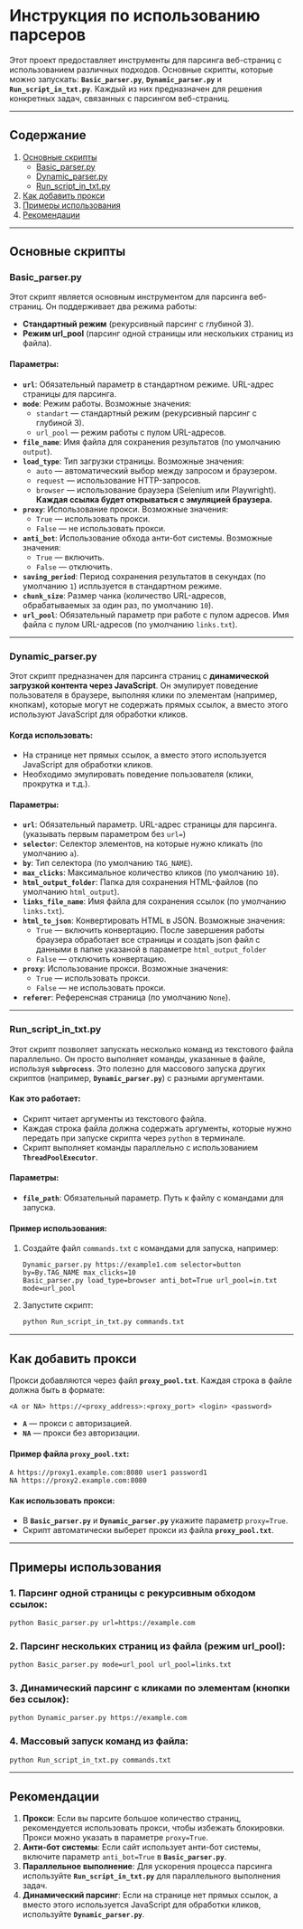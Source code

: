 # Инструкция по использованию парсеров

Этот проект предоставляет инструменты для парсинга веб-страниц с использованием различных подходов. Основные скрипты, которые можно запускать: **`Basic_parser.py`**, **`Dynamic_parser.py`** и **`Run_script_in_txt.py`**. Каждый из них предназначен для решения конкретных задач, связанных с парсингом веб-страниц.

---

## **Содержание**
1. [Основные скрипты](#основные-скрипты)
   - [Basic_parser.py](#basic_parserpy)
   - [Dynamic_parser.py](#dynamic_parserpy)
   - [Run_script_in_txt.py](#run_script_in_txtpy)
2. [Как добавить прокси](#как-добавить-прокси)
3. [Примеры использования](#примеры-использования)
4. [Рекомендации](#рекомендации)

---

## **Основные скрипты**

### **Basic_parser.py**
Этот скрипт является основным инструментом для парсинга веб-страниц. Он поддерживает два режима работы:
- **Стандартный режим** (рекурсивный парсинг с глубиной 3).
- **Режим url_pool** (парсинг одной страницы или нескольких страниц из файла).

#### Параметры:
- **`url`**: Обязательный параметр в стандартном режиме. URL-адрес страницы для парсинга.
- **`mode`**: Режим работы. Возможные значения:
  - `standart` — стандартный режим (рекурсивный парсинг с глубиной 3).
  - `url_pool` — режим работы с пулом URL-адресов.
- **`file_name`**: Имя файла для сохранения результатов (по умолчанию `output`).
- **`load_type`**: Тип загрузки страницы. Возможные значения:
  - `auto` — автоматический выбор между запросом и браузером.
  - `request` — использование HTTP-запросов.
  - `browser` — использование браузера (Selenium или Playwright). **Каждая ссылка будет открываться с эмуляцией браузера.**
- **`proxy`**: Использование прокси. Возможные значения:
  - `True` — использовать прокси.
  - `False` — не использовать прокси.
- **`anti_bot`**: Использование обхода анти-бот системы. Возможные значения:
  - `True` — включить.
  - `False` — отключить.
- **`saving_period`**: Период сохранения результатов в секундах (по умолчанию `1`) испльзуется в стандартном режиме.
- **`chunk_size`**: Размер чанка (количество URL-адресов, обрабатываемых за один раз, по умолчанию `10`).
- **`url_pool`**: Обязательный параметр при работе с пулом адресов. Имя файла с пулом URL-адресов (по умолчанию `links.txt`).
---

### **Dynamic_parser.py**
Этот скрипт предназначен для парсинга страниц с **динамической загрузкой контента через JavaScript**. Он эмулирует поведение пользователя в браузере, выполняя клики по элементам (например, кнопкам), которые могут не содержать прямых ссылок, а вместо этого используют JavaScript для обработки кликов.

#### Когда использовать:
- На странице нет прямых ссылок, а вместо этого используется JavaScript для обработки кликов.
- Необходимо эмулировать поведение пользователя (клики, прокрутка и т.д.).

#### Параметры:
- **`url`**: Обязательный параметр. URL-адрес страницы для парсинга. (указывать первым параметром без `url=`)
- **`selector`**: Селектор элементов, на которые нужно кликать (по умолчанию `a`).
- **`by`**: Тип селектора (по умолчанию `TAG_NAME`).
- **`max_clicks`**: Максимальное количество кликов (по умолчанию `10`).
- **`html_output_folder`**: Папка для сохранения HTML-файлов (по умолчанию `html_output`).
- **`links_file_name`**: Имя файла для сохранения ссылок (по умолчанию `links.txt`).
- **`html_to_json`**: Конвертировать HTML в JSON. Возможные значения:
  - `True` — включить конвертацию. После завершения работы браузера обработает все страницы и создать json файл с данными в папке указаной в параметре `html_output_folder`
  - `False` — отключить конвертацию.
- **`proxy`**: Использование прокси. Возможные значения:
  - `True` — использовать прокси.
  - `False` — не использовать прокси.
- **`referer`**: Референсная страница (по умолчанию `None`).
---

### **Run_script_in_txt.py**
Этот скрипт позволяет запускать несколько команд из текстового файла параллельно. Он просто выполняет команды, указанные в файле, используя **`subprocess`**. Это полезно для массового запуска других скриптов (например, **`Dynamic_parser.py`**) с разными аргументами.

#### Как это работает:
- Скрипт читает аргументы из текстового файла.
- Каждая строка файла должна содержать аргументы, которые нужно передать при запуске скрипта через `python` в терминале.
- Скрипт выполняет команды параллельно с использованием **`ThreadPoolExecutor`**.

#### Параметры:
- **`file_path`**: Обязательный параметр. Путь к файлу с командами для запуска.

#### Пример использования:
1. Создайте файл `commands.txt` с командами для запуска, например:
   ```
   Dynamic_parser.py https://example1.com selector=button by=By.TAG_NAME max_clicks=10
   Basic_parser.py load_type=browser anti_bot=True url_pool=in.txt mode=url_pool
   ```

2. Запустите скрипт:
   ```bash
   python Run_script_in_txt.py commands.txt
   ```

---

## **Как добавить прокси**

Прокси добавляются через файл **`proxy_pool.txt`**. Каждая строка в файле должна быть в формате:
```
<A or NA> https://<proxy_address>:<proxy_port> <login> <password>
```
- **`A`** — прокси с авторизацией.
- **`NA`** — прокси без авторизации.

#### Пример файла **`proxy_pool.txt`**:
```
A https://proxy1.example.com:8080 user1 password1
NA https://proxy2.example.com:8080
```

#### Как использовать прокси:
- В **`Basic_parser.py`** и **`Dynamic_parser.py`** укажите параметр `proxy=True`.
- Скрипт автоматически выберет прокси из файла **`proxy_pool.txt`**.

---

## **Примеры использования**

### 1. Парсинг одной страницы с рекурсивным обходом ссылок:
```bash
python Basic_parser.py url=https://example.com
```

### 2. Парсинг нескольких страниц из файла (режим url_pool):
```bash
python Basic_parser.py mode=url_pool url_pool=links.txt
```

### 3. Динамический парсинг с кликами по элементам (кнопки без ссылок):
```bash
python Dynamic_parser.py https://example.com
```

### 4. Массовый запуск команд из файла:
```bash
python Run_script_in_txt.py commands.txt
```

---

## **Рекомендации**

1. **Прокси**: Если вы парсите большое количество страниц, рекомендуется использовать прокси, чтобы избежать блокировки. Прокси можно указать в параметре `proxy=True`.
2. **Анти-бот системы**: Если сайт использует анти-бот системы, включите параметр `anti_bot=True` в **`Basic_parser.py`**.
3. **Параллельное выполнение**: Для ускорения процесса парсинга используйте **`Run_script_in_txt.py`** для параллельного выполнения задач.
4. **Динамический парсинг**: Если на странице нет прямых ссылок, а вместо этого используется JavaScript для обработки кликов, используйте **`Dynamic_parser.py`**.